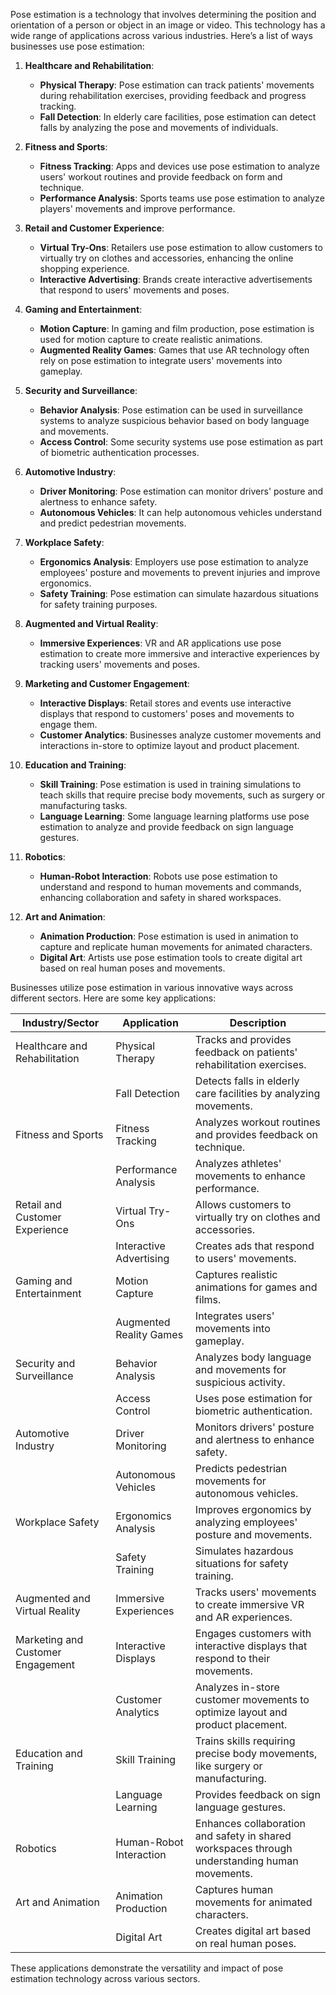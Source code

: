 
Pose estimation is a technology that involves determining the position and orientation of a person or object in an image or video. This technology has a wide range of applications across various industries. Here’s a list of ways businesses use pose estimation:

1. **Healthcare and Rehabilitation**:
   - **Physical Therapy**: Pose estimation can track patients' movements during rehabilitation exercises, providing feedback and progress tracking.
   - **Fall Detection**: In elderly care facilities, pose estimation can detect falls by analyzing the pose and movements of individuals.

2. **Fitness and Sports**:
   - **Fitness Tracking**: Apps and devices use pose estimation to analyze users' workout routines and provide feedback on form and technique.
   - **Performance Analysis**: Sports teams use pose estimation to analyze players' movements and improve performance.

3. **Retail and Customer Experience**:
   - **Virtual Try-Ons**: Retailers use pose estimation to allow customers to virtually try on clothes and accessories, enhancing the online shopping experience.
   - **Interactive Advertising**: Brands create interactive advertisements that respond to users' movements and poses.

4. **Gaming and Entertainment**:
   - **Motion Capture**: In gaming and film production, pose estimation is used for motion capture to create realistic animations.
   - **Augmented Reality Games**: Games that use AR technology often rely on pose estimation to integrate users' movements into gameplay.

5. **Security and Surveillance**:
   - **Behavior Analysis**: Pose estimation can be used in surveillance systems to analyze suspicious behavior based on body language and movements.
   - **Access Control**: Some security systems use pose estimation as part of biometric authentication processes.

6. **Automotive Industry**:
   - **Driver Monitoring**: Pose estimation can monitor drivers' posture and alertness to enhance safety.
   - **Autonomous Vehicles**: It can help autonomous vehicles understand and predict pedestrian movements.

7. **Workplace Safety**:
   - **Ergonomics Analysis**: Employers use pose estimation to analyze employees' posture and movements to prevent injuries and improve ergonomics.
   - **Safety Training**: Pose estimation can simulate hazardous situations for safety training purposes.

8. **Augmented and Virtual Reality**:
   - **Immersive Experiences**: VR and AR applications use pose estimation to create more immersive and interactive experiences by tracking users' movements and poses.

9. **Marketing and Customer Engagement**:
   - **Interactive Displays**: Retail stores and events use interactive displays that respond to customers' poses and movements to engage them.
   - **Customer Analytics**: Businesses analyze customer movements and interactions in-store to optimize layout and product placement.

10. **Education and Training**:
    - **Skill Training**: Pose estimation is used in training simulations to teach skills that require precise body movements, such as surgery or manufacturing tasks.
    - **Language Learning**: Some language learning platforms use pose estimation to analyze and provide feedback on sign language gestures.

11. **Robotics**:
    - **Human-Robot Interaction**: Robots use pose estimation to understand and respond to human movements and commands, enhancing collaboration and safety in shared workspaces.

12. **Art and Animation**:
    - **Animation Production**: Pose estimation is used in animation to capture and replicate human movements for animated characters.
    - **Digital Art**: Artists use pose estimation tools to create digital art based on real human poses and movements.



Businesses utilize pose estimation in various innovative ways across different sectors. Here are some key applications:

| Industry/Sector          | Application                                      | Description                                                                                           |
|--------------------------|--------------------------------------------------|-------------------------------------------------------------------------------------------------------|
| Healthcare and Rehabilitation | Physical Therapy                                 | Tracks and provides feedback on patients' rehabilitation exercises.                                  |
|                          | Fall Detection                                   | Detects falls in elderly care facilities by analyzing movements.                                      |
| Fitness and Sports       | Fitness Tracking                                 | Analyzes workout routines and provides feedback on technique.                                        |
|                          | Performance Analysis                             | Analyzes athletes' movements to enhance performance.                                                 |
| Retail and Customer Experience | Virtual Try-Ons                                 | Allows customers to virtually try on clothes and accessories.                                        |
|                          | Interactive Advertising                          | Creates ads that respond to users' movements.                                                         |
| Gaming and Entertainment | Motion Capture                                   | Captures realistic animations for games and films.                                                   |
|                          | Augmented Reality Games                          | Integrates users' movements into gameplay.                                                           |
| Security and Surveillance | Behavior Analysis                                | Analyzes body language and movements for suspicious activity.                                         |
|                          | Access Control                                   | Uses pose estimation for biometric authentication.                                                   |
| Automotive Industry      | Driver Monitoring                                | Monitors drivers' posture and alertness to enhance safety.                                           |
|                          | Autonomous Vehicles                              | Predicts pedestrian movements for autonomous vehicles.                                                |
| Workplace Safety         | Ergonomics Analysis                              | Improves ergonomics by analyzing employees' posture and movements.                                   |
|                          | Safety Training                                  | Simulates hazardous situations for safety training.                                                  |
| Augmented and Virtual Reality | Immersive Experiences                           | Tracks users' movements to create immersive VR and AR experiences.                                    |
| Marketing and Customer Engagement | Interactive Displays                            | Engages customers with interactive displays that respond to their movements.                         |
|                          | Customer Analytics                               | Analyzes in-store customer movements to optimize layout and product placement.                       |
| Education and Training   | Skill Training                                   | Trains skills requiring precise body movements, like surgery or manufacturing.                       |
|                          | Language Learning                                | Provides feedback on sign language gestures.                                                          |
| Robotics                | Human-Robot Interaction                          | Enhances collaboration and safety in shared workspaces through understanding human movements.         |
| Art and Animation        | Animation Production                             | Captures human movements for animated characters.                                                    |
|                          | Digital Art                                      | Creates digital art based on real human poses.                                                       |

These applications demonstrate the versatility and impact of pose estimation technology across various sectors.
